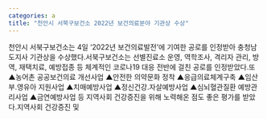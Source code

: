 ```yaml
---
categories: a
title: "천안시 서북구보건소 2022년 보건의료분야 기관상 수상"
---
```

천안시 서북구보건소는 4일 &lsquo;2022년 보건의료발전&rsquo;에 기여한 공로를 인정받아 충청남도지사 기관상을 수상했다.서북구보건소는 선별진료소 운영, 역학조사, 격리자 관리, 방역, 재택치료, 예방접종 등 체계적인 코로나19 대응 전반에 걸친 공로를 인정받았다.또 ▲농어촌 공공보건의료 개선사업 ▲안전한 의약문화 정착 ▲응급의료체계구축 ▲임산부․영유아 지원사업 ▲치매예방사업 ▲정신건강․자살예방사업 ▲심뇌혈관질환 예방관리사업 ▲금연예방사업 등 지역사회 건강증진을 위해 노력해온 점도 좋은 평가를 받았다.지역사회 건강증진 및 